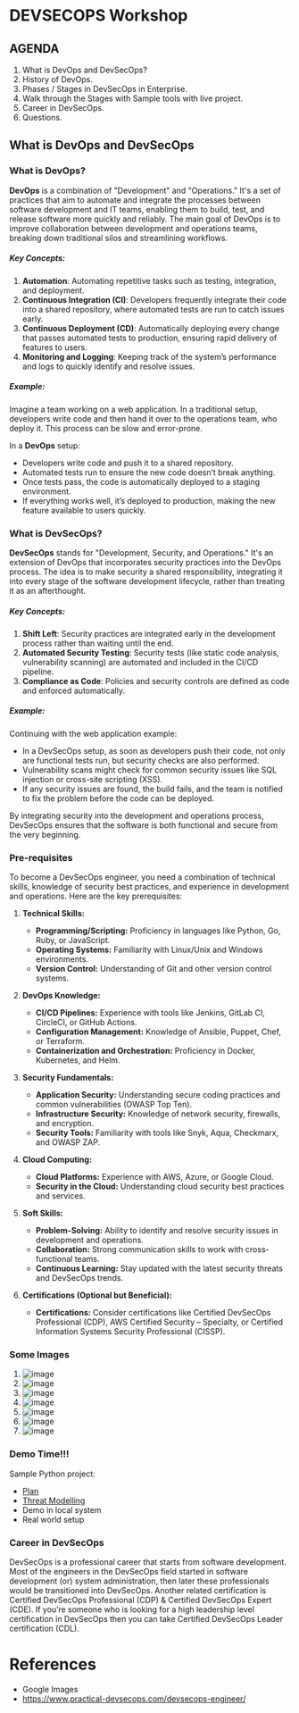 # DEVSECOPS Workshop

## AGENDA
1. What is DevOps and DevSecOps?
2. History of DevOps.
3. Phases / Stages in DevSecOps in Enterprise.
4. Walk through the Stages with Sample tools with live project.
5. Career in DevSecOps.
6. Questions.

## What is DevOps and DevSecOps
### What is DevOps?

**DevOps** is a combination of "Development" and "Operations." It's a set of practices that aim to automate and integrate the processes between software development and IT teams, enabling them to build, test, and release software more quickly and reliably. The main goal of DevOps is to improve collaboration between development and operations teams, breaking down traditional silos and streamlining workflows.

##### Key Concepts:
1. **Automation**: Automating repetitive tasks such as testing, integration, and deployment.
2. **Continuous Integration (CI)**: Developers frequently integrate their code into a shared repository, where automated tests are run to catch issues early.
3. **Continuous Deployment (CD)**: Automatically deploying every change that passes automated tests to production, ensuring rapid delivery of features to users.
4. **Monitoring and Logging**: Keeping track of the system’s performance and logs to quickly identify and resolve issues.

##### Example:
Imagine a team working on a web application. In a traditional setup, developers write code and then hand it over to the operations team, who deploy it. This process can be slow and error-prone.

In a **DevOps** setup:
- Developers write code and push it to a shared repository.
- Automated tests run to ensure the new code doesn’t break anything.
- Once tests pass, the code is automatically deployed to a staging environment.
- If everything works well, it’s deployed to production, making the new feature available to users quickly.

### What is DevSecOps?

**DevSecOps** stands for "Development, Security, and Operations." It's an extension of DevOps that incorporates security practices into the DevOps process. The idea is to make security a shared responsibility, integrating it into every stage of the software development lifecycle, rather than treating it as an afterthought.

##### Key Concepts:
1. **Shift Left**: Security practices are integrated early in the development process rather than waiting until the end.
2. **Automated Security Testing**: Security tests (like static code analysis, vulnerability scanning) are automated and included in the CI/CD pipeline.
3. **Compliance as Code**: Policies and security controls are defined as code and enforced automatically.

##### Example:
Continuing with the web application example:
- In a DevSecOps setup, as soon as developers push their code, not only are functional tests run, but security checks are also performed.
- Vulnerability scans might check for common security issues like SQL injection or cross-site scripting (XSS).
- If any security issues are found, the build fails, and the team is notified to fix the problem before the code can be deployed.

By integrating security into the development and operations process, DevSecOps ensures that the software is both functional and secure from the very beginning.

### Pre-requisites

To become a DevSecOps engineer, you need a combination of technical skills, knowledge of security best practices, and experience in development and operations. Here are the key prerequisites:

1. **Technical Skills:**
   - **Programming/Scripting:** Proficiency in languages like Python, Go, Ruby, or JavaScript.
   - **Operating Systems:** Familiarity with Linux/Unix and Windows environments.
   - **Version Control:** Understanding of Git and other version control systems.

2. **DevOps Knowledge:**
   - **CI/CD Pipelines:** Experience with tools like Jenkins, GitLab CI, CircleCI, or GitHub Actions.
   - **Configuration Management:** Knowledge of Ansible, Puppet, Chef, or Terraform.
   - **Containerization and Orchestration:** Proficiency in Docker, Kubernetes, and Helm.

3. **Security Fundamentals:**
   - **Application Security:** Understanding secure coding practices and common vulnerabilities (OWASP Top Ten).
   - **Infrastructure Security:** Knowledge of network security, firewalls, and encryption.
   - **Security Tools:** Familiarity with tools like Snyk, Aqua, Checkmarx, and OWASP ZAP.

4. **Cloud Computing:**
   - **Cloud Platforms:** Experience with AWS, Azure, or Google Cloud.
   - **Security in the Cloud:** Understanding cloud security best practices and services.

5. **Soft Skills:**
   - **Problem-Solving:** Ability to identify and resolve security issues in development and operations.
   - **Collaboration:** Strong communication skills to work with cross-functional teams.
   - **Continuous Learning:** Stay updated with the latest security threats and DevSecOps trends.

6. **Certifications (Optional but Beneficial):**
   - **Certifications:** Consider certifications like Certified DevSecOps Professional (CDP), AWS Certified Security – Specialty, or Certified Information Systems Security Professional (CISSP).


### Some Images
1. ![image](https://github.com/user-attachments/assets/bae4abd9-4269-4b70-bcac-5ba4e4000623)
2. ![image](https://github.com/user-attachments/assets/19783fad-42c8-4b90-9ed2-0b879efc9635)
3. ![image](https://github.com/user-attachments/assets/8943d3fc-55af-4513-8b2c-59edd4cb112f)
4. ![image](https://github.com/user-attachments/assets/ca4da463-89ad-43e8-89f0-4941d6da8d6b)
5. ![image](https://github.com/user-attachments/assets/c6c2ecc1-328f-4032-abe0-81b66bfc6ff2)
6. ![image](https://github.com/user-attachments/assets/31129e32-378b-46fc-ac11-96c349eb400e)
7. ![image](https://github.com/user-attachments/assets/36307cb2-a1e8-42fc-bc65-4454ebb688c0)



### Demo Time!!!

Sample Python project:

- [Plan](./plan.md)
- [Threat Modelling](./tm.md)
- Demo in local system
- Real world setup

### Career in DevSecOps

DevSecOps is a professional career that starts from software development. Most of the engineers in the DevSecOps field started in software development (or) system administration, then later these professionals would be transitioned into DevSecOps. Another related certification is Certified DevSecOps Professional (CDP) & Certified DevSecOps Expert (CDE). If you’re someone who is looking for a high leadership level certification in DevSecOps  then you can take Certified DevSecOps Leader certification (CDL).



# References
- Google Images
- https://www.practical-devsecops.com/devsecops-engineer/
